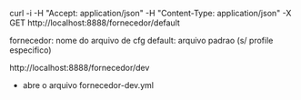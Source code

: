 curl -i -H "Accept: application/json" -H "Content-Type: application/json" -X GET http://localhost:8888/fornecedor/default

fornecedor: nome do arquivo de cfg
default: arquivo padrao (s/ profile especifico)

http://localhost:8888/fornecedor/dev

- abre o arquivo fornecedor-dev.yml